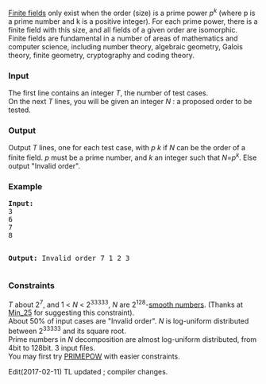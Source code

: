 <p>
<a href="http://en.wikipedia.org/wiki/Finite_field">Finite fields</a> only exist when the order (size) is a prime power <em>p<sup>k</sup></em> (where p is a prime number and k is a positive integer). For each prime power, there is a finite field with this size, and all fields of a given order are isomorphic. <br>
Finite fields are fundamental in a number of areas of mathematics and computer science, including number theory, algebraic geometry, Galois theory, finite geometry, cryptography and coding theory.
</p>


<h3>Input</h3>
<p>The first line contains an integer <em>T</em>, the number of test cases.<br>
On the next <em>T</em> lines, you will be given an integer <em>N</em> : a proposed order to be tested.<br>
</p>

<h3>Output</h3>
<p>Output <em>T</em> lines, one for each test case, with <em>p k</em> if <em>N</em> can be the order of a finite field.
<em>p</em> must be a prime number, and <em>k</em> an integer such that <em>N</em>=<em>p<sup>k</sup></em>. Else output "Invalid order".</p>

<h3>Example</h3>
<pre><b>Input:</b>
3
6
7
8

<b>Output:</b>
Invalid order
7 1
2 3
</pre>

<h3>Constraints</h3>
<p>
<em>T</em> about 2<sup>7</sup>, and 1 &lt; <em>N</em> &lt; 2<sup>33333</sup>, <em>N</em> are 2<sup>128</sup>-<a href="http://en.wikipedia.org/wiki/Smooth_number">smooth numbers</a>. (Thanks at <a href="http://www.spoj.com/users/min_25/">Min_25</a> for suggesting this constraint).<br> About 50% of input cases are "Invalid order". <em>N</em> is log-uniform distributed between 2<sup>33333</sup> and its square root.<br>
Prime numbers in <em>N</em> decomposition are almost log-uniform distributed, from 4bit to 128bit. 3 input files.<br>
You may first try <a href="http://www.spoj.com/problems/PRIMEPOW/">PRIMEPOW</a> with easier constraints.<br>
</p>
<p>Edit(2017-02-11) TL updated ; compiler changes.</p>